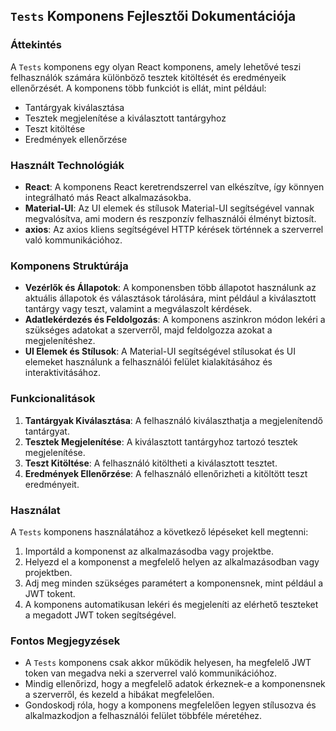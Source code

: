 ## `Tests` Komponens Fejlesztői Dokumentációja

### Áttekintés

A `Tests` komponens egy olyan React komponens, amely lehetővé teszi felhasználók számára különböző tesztek kitöltését és eredményeik ellenőrzését. A komponens több funkciót is ellát, mint például:

- Tantárgyak kiválasztása
- Tesztek megjelenítése a kiválasztott tantárgyhoz
- Teszt kitöltése
- Eredmények ellenőrzése

### Használt Technológiák

- **React**: A komponens React keretrendszerrel van elkészítve, így könnyen integrálható más React alkalmazásokba.
- **Material-UI**: Az UI elemek és stílusok Material-UI segítségével vannak megvalósítva, ami modern és reszponzív felhasználói élményt biztosít.
- **axios**: Az axios kliens segítségével HTTP kérések történnek a szerverrel való kommunikációhoz.

### Komponens Struktúrája

- **Vezérlők és Állapotok**: A komponensben több állapotot használunk az aktuális állapotok és választások tárolására, mint például a kiválasztott tantárgy vagy teszt, valamint a megválaszolt kérdések.
- **Adatlekérdezés és Feldolgozás**: A komponens aszinkron módon lekéri a szükséges adatokat a szerverről, majd feldolgozza azokat a megjelenítéshez.
- **UI Elemek és Stílusok**: A Material-UI segítségével stílusokat és UI elemeket használunk a felhasználói felület kialakításához és interaktivitásához.

### Funkcionalitások

1. **Tantárgyak Kiválasztása**: A felhasználó kiválaszthatja a megjelenítendő tantárgyat.
2. **Tesztek Megjelenítése**: A kiválasztott tantárgyhoz tartozó tesztek megjelenítése.
3. **Teszt Kitöltése**: A felhasználó kitöltheti a kiválasztott tesztet.
4. **Eredmények Ellenőrzése**: A felhasználó ellenőrizheti a kitöltött teszt eredményeit.

### Használat

A `Tests` komponens használatához a következő lépéseket kell megtenni:

1. Importáld a komponenst az alkalmazásodba vagy projektbe.
2. Helyezd el a komponenst a megfelelő helyen az alkalmazásodban vagy projektben.
3. Adj meg minden szükséges paramétert a komponensnek, mint például a JWT tokent.
4. A komponens automatikusan lekéri és megjeleníti az elérhető teszteket a megadott JWT token segítségével.

### Fontos Megjegyzések

- A `Tests` komponens csak akkor működik helyesen, ha megfelelő JWT token van megadva neki a szerverrel való kommunikációhoz.
- Mindig ellenőrizd, hogy a megfelelő adatok érkeznek-e a komponensnek a szerverről, és kezeld a hibákat megfelelően.
- Gondoskodj róla, hogy a komponens megfelelően legyen stílusozva és alkalmazkodjon a felhasználói felület többféle méretéhez.